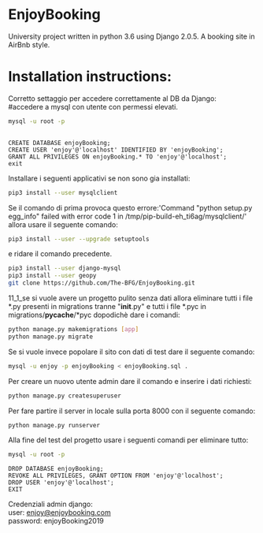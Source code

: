 # EnjoyBooking
University project written in python 3.6 using Django 2.0.5. A booking site in AirBnb style. 


# Installation instructions:

Corretto settaggio per accedere correttamente al DB da Django:  
#accedere a mysql con utente con permessi elevati.
```sh
mysql -u root -p 
  
```
```mysql
CREATE DATABASE enjoyBooking; 
CREATE USER 'enjoy'@'localhost' IDENTIFIED BY 'enjoyBooking';  
GRANT ALL PRIVILEGES ON enjoyBooking.* TO 'enjoy'@'localhost';  
exit 
```
Installare i seguenti applicativi se non sono gia installati:
```sh
pip3 install --user mysqlclient 
```
Se il comando di prima provoca questo errore:'Command "python setup.py egg_info" failed with error code 1 in /tmp/pip-build-eh_ti6ag/mysqlclient/' allora usare il seguente comando: 
```sh
pip3 install --user --upgrade setuptools
```
e ridare il comando precedente.  
```sh
pip3 install --user django-mysql  
pip3 install --user geopy  
git clone https://github.com/The-BFG/EnjoyBooking.git  
```
11_1_se si vuole avere un progetto pulito senza dati allora eliminare tutti i file *.py presenti in migrations tranne "__init__.py" e tutti i file *.pyc in migrations/__pycache__/*pyc dopodichè dare i comandi:  
```sh
python manage.py makemigrations [app]  
python manage.py migrate  
```
Se si vuole invece popolare il sito con dati di test dare il seguente comando:  
```sh
mysql -u enjoy -p enjoyBooking < enjoyBooking.sql .  
```
Per creare un nuovo utente admin dare il comando e inserire i dati richiesti:  
```sh
python manage.py createsuperuser 
```
Per fare partire il server in locale sulla porta 8000 con il seguente comando:  
```sh
python manage.py runserver  
```  
  
Alla fine del test del progetto usare i seguenti comandi per eliminare tutto:  
```sh
mysql -u root -p  
```
```mysql
DROP DATABASE enjoyBooking;  
REVOKE ALL PRIVILEGES, GRANT OPTION FROM 'enjoy'@'localhost';  
DROP USER 'enjoy'@'localhost';  
EXIT
```  
  
Credenziali admin django:  
user: enjoy@enjoybooking.com  
password: enjoyBooking2019
